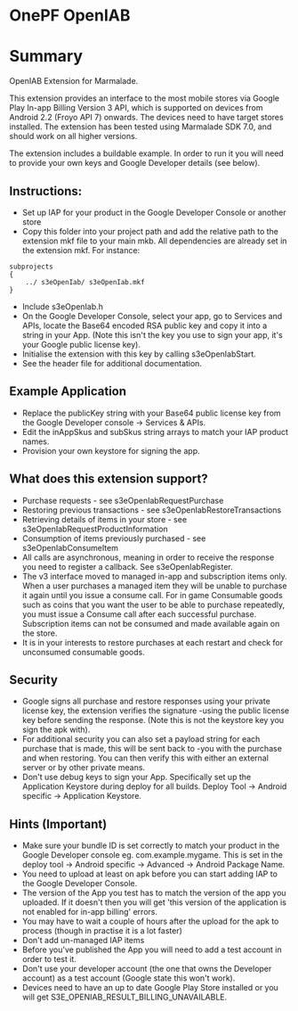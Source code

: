 # OnePF OpenIAB

Summary
=======

OpenIAB Extension for Marmalade.

This extension provides an interface to the most mobile stores via Google Play In-app Billing Version 3 API, which is supported on devices
from Android 2.2 (Froyo API 7) onwards. The devices need to have target stores installed. The 
extension has been tested using Marmalade SDK 7.0, and should work on all higher versions.

The extension includes a buildable example. In order to run it you will need to provide your own keys and Google 
Developer details (see below).

Instructions:
-------------

- Set up IAP for your product in the Google Developer Console or another store
- Copy this folder into your project path and add the relative path to the extension mkf file to your main mkb.
All dependencies are already set in the extension mkf.
For instance: 

```
subprojects
{
    ../ s3eOpenIab/ s3eOpenIab.mkf
}
```

- Include s3eOpenIab.h
- On the Google Developer Console, select your app, go to Services and APIs, locate the Base64 encoded RSA public key and 
copy it into a string in your App. (Note this isn't the key you use to sign your app, it's your Google public license 
key).
- Initialise the extension with this key by calling s3eOpenIabStart.
- See the header file for additional documentation.

Example Application
-------------------

- Replace the publicKey string with your Base64 public license key from the Google Developer console -> Services & APIs.
- Edit the inAppSkus and subSkus string arrays to match your IAP product names.
- Provision your own keystore for signing the app.

What does this extension support?
---------------------------------

- Purchase requests - see s3eOpenIabRequestPurchase
- Restoring previous transactions - see s3eOpenIabRestoreTransactions
- Retrieving details of items in your store - see s3eOpenIabRequestProductInformation
- Consumption of items previously purchased - see s3eOpenIabConsumeItem
- All calls are asynchronous, meaning in order to receive the response you need to register a callback. 
See s3eOpenIabRegister.
- The v3 interface moved to managed in-app and subscription items only. When a user purchases a managed item they 
will be unable to purchase it again until you issue a consume call. For in game Consumable goods such as coins that 
you want the user to be able to purchase repeatedly, you must issue a Consume call after each successful purchase. 
Subscription items can not be consumed and made available again on the store.
- It is in your interests to restore purchases at each restart and check for unconsumed consumable goods.

Security
--------

- Google signs all purchase and restore responses using your private license key, the extension verifies the signature 
-using the public license key before sending the response.  (Note this is not the keystore key you sign the apk with).
- For additional security you can also set a payload string for each purchase that is made, this will be sent back to 
-you with the purchase and when restoring. You can then verify this with either an external server or by other private 
means.
- Don't use debug keys to sign your App. Specifically set up the Application Keystore during deploy for all builds. 
Deploy Tool -> Android specific -> Application Keystore. 

Hints (Important)
-----------------

- Make sure your bundle ID is set correctly to match your product in the Google Developer console eg. com.example.mygame. This is set in the deploy tool -> Android specific -> Advanced -> Android Package Name.
- You need to upload at least on apk before you can start adding IAP to the Google Developer Console.
- The version of the App you test has to match the version of the app you uploaded. If it doesn't then you will get 
'this version of the application is not enabled for in-app billing' errors.
- You may have to wait a couple of hours after the upload for the apk to process (though in practise it is a lot faster)
- Don't add un-managed IAP items
- Before you've published the App you will need to add a test account in order to test it.
- Don't use your developer account (the one that owns the Developer account) as a test account (Google state this won't work).
- Devices need to have an up to date Google Play Store installed or you will get S3E_OPENIAB_RESULT_BILLING_UNAVAILABLE.